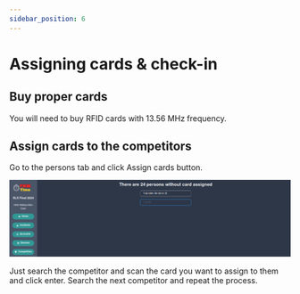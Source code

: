 ```yaml
---
sidebar_position: 6
---
```


# Assigning cards & check-in

## Buy proper cards

You will need to buy RFID cards with 13.56 MHz frequency.

## Assign cards to the competitors

Go to the persons tab and click Assign cards button. 

![img.png](../assets/assigning-cards.png)

Just search the competitor and scan the card you want to assign to them and click enter. Search the next competitor and repeat the process.